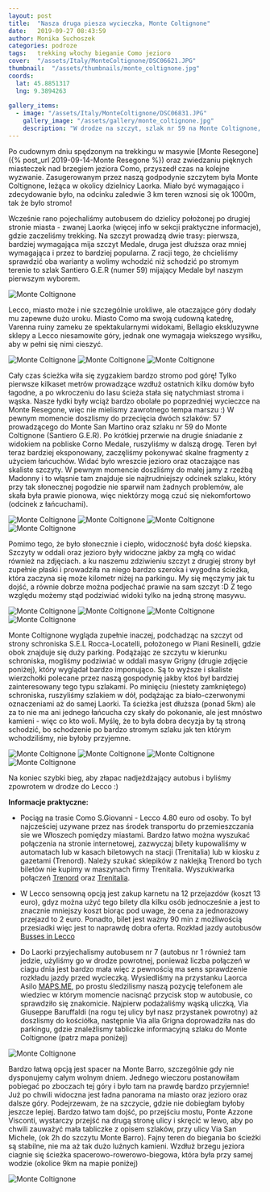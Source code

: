 ```yaml
---
layout: post
title:  "Nasza druga piesza wycieczka, Monte Coltignone"
date:   2019-09-27 08:43:59
author: Monika Suchoszek
categories: podroze
tags:	trekking włochy bieganie Como jezioro
cover:  "/assets/Italy/MonteColtignone/DSC06621.JPG"
thumbnail:  "/assets/thumbnails/monte_coltignone.jpg"
coords:
  lat: 45.8851317
  lng: 9.3894263
  
gallery_items:
  - image: "/assets/Italy/MonteColtignone/DSC06831.JPG"
    gallery_image: "/assets/gallery/monte_coltignone.jpg"
    description: "W drodze na szczyt, szlak nr 59 na Monte Coltignone, Włochy."
---
```



Po cudownym dniu spędzonym na trekkingu w masywie [Monte Resegone]({% post_url 2019-09-14-Monte Resegone %}) oraz zwiedzaniu pięknych miasteczek nad
brzegiem jeziora Como, przyszedł czas na kolejne wyzwanie. Zasugerowanym przez naszą godpodynie szczytem była Monte Coltignone, leżąca w okolicy dzielnicy
Laorka. Miało być wymagająco i zdecydowanie było, na odcinku zaledwie 3 km teren wznosi się ok 1000m, tak że było stromo! 

Wcześnie rano pojechaliśmy autobusem do dzielicy położonej po drugiej stronie miasta - zwanej Laorka (więcej info w sekcji praktyczne informacje), gdzie 
zaczeliśmy trekking. Na szczyt prowadzą dwie trasy: pierwsza, bardziej wymagająca mija szczyt Medale, druga jest dłuższa oraz mniej wymagająca i przez to bardziej
popularna. Z racji tego, że chcieliśmy sprawdzić oba warianty a wolimy wchodzić niż schodzić po stromym terenie to szlak Santiero G.E.R (numer 59) mijający Medale 
był naszym pierwszym wyborem.
 
<img src="/assets/Italy/MonteColtignone/DSC06621.JPG" alt="Monte Coltignone" />
<p class="caption">Lecco, miasto może i nie szczególnie urokliwe, ale otaczające góry dodały mu zapewne dużo uroku. Miasto Como ma swoją cudowną katedrę, Varenna
ruiny zameku ze spektakularnymi widokami, Bellagio ekskluzywne sklepy a Lecco niesamowite góry, jednak one wymagaja wiekszego wysiłku, aby w pełni się nimi cieszyć.</p>
<img src="/assets/Italy/MonteColtignone/DSC06623.JPG" alt="Monte Coltignone" />

<img src="/assets/Italy/MonteColtignone/IMG_105527361.JPG" alt="Monte Coltignone" />

<img src="/assets/Italy/MonteColtignone/DSC06831.JPG" alt="Monte Coltignone" />

Cały czas ścieżka wiła się zygzakiem bardzo stromo pod górę! Tylko pierwsze kilkaset metrów prowadzące wzdłuż ostatnich kilku domów było łagodne, a po wkroczeniu do lasu
ścieża stała się natychmiast stroma i wąska. Nasze łydki były wciąż bardzo obolałe po poprzedniej wycieczce na Monte Resegone, więc nie mielismy zawrotnego tempa marszu :)
W pewnym momencie doszlismy do przecięcia dwóch szlaków: 57 prowadzącego do Monte San Martino oraz szlaku nr 59 do Monte Coltignone (Santiero G.E.R). Po krótkiej
przerwie na drugie śniadanie z widokiem na pobliske Corno Medale, ruszyliśmy w dalszą drogę. Teren był teraz bardziej eksponowany, zaczęliśmy pokonywać skalne fragmenty
z użyciem łańcuchów. Widać było wreszcie jezioro oraz otaczające nas skaliste szczyty. W pewnym momencie doszliśmy do małej jamy z rzeźbą Madonny i to włąsnie tam
znajduje sie najtrudniejszy odcinek szlaku, który przy tak słonecznej pogodzie nie sparwił nam żadnych problemów, ale skała była prawie pionowa, więc
niektórzy mogą czuć się niekomfortowo (odcinek z łańcuchami).

<img src="/assets/Italy/MonteColtignone/DSC06833.JPG" alt="Monte Coltignone" />

<img src="/assets/Italy/MonteColtignone/DSC06836.JPG" alt="Monte Coltignone" />

<img src="/assets/Italy/MonteColtignone/DSC06838.JPG" alt="Monte Coltignone" />

<img src="/assets/Italy/MonteColtignone/DSC06841.JPG" alt="Monte Coltignone" />

Pomimo tego, że było słonecznie i ciepło, widoczność była dość kiepska. Szczyty w oddali oraz jezioro były widoczne jakby za mgłą co widać również na zdjęciach. a
ku naszemu zdziwieniu szczyt z drugiej strony był zupełnie płaski i prowadziła na niego bardzo szeroka i wygodna ścieżka, która zaczyna się może kilometr niżej na parkingu.
My się męczymy jak tu dojść, a równie dobrze można podjechać prawie na sam szczyt :D Z tego względu możemy stąd podziwiać widoki tylko na jedną stronę masywu.


<img src="/assets/Italy/MonteColtignone/DSC06845.JPG" alt="Monte Coltignone" />

<img src="/assets/Italy/MonteColtignone/DSC06850.JPG" alt="Monte Coltignone" />

<img src="/assets/Italy/MonteColtignone/DSC06847.JPG" alt="Monte Coltignone" />

<img src="/assets/Italy/MonteColtignone/DSC06851.JPG" alt="Monte Coltignone" />

Monte Coltignone wygląda zupełnie inaczej, podchadząc na szczyt od strony schroniska S.E.L Rocca-Locatelli, położonego w Piani Resinelli, gdzie obok znajduje się duży parking.
Podążając ze szczytu w kierunku schroniska, mogliśmy podziwiać w oddali masyw Grigny (drugie zdjęcie poniżej), który wyglądał bardzo imponująco. Są to wyższe i skaliste wierzchołki 
polecane przez naszą gospodynię jakby ktoś był bardziej zainteresowany tego typu szlakami. Po minięciu (niestety zamkniętego) schroniska, ruszyliśmy szlakiem w dół, podążając za 
biało-czerwonymi oznaczeniami aż do samej Laorki. Ta ścieżka jest dłuższa (ponad 5km) ale za to nie ma ani jednego łańcucha czy skały do pokonanie, ale jest mnóstwo 
kamieni - więc co kto woli. Myślę, że to była dobra decyzja by tą stroną schodzić, bo schodzenie po bardzo stromym szlaku jak ten którym wchodziliśmy, nie byłoby przyjemne.

<img src="/assets/Italy/MonteColtignone/DSC06855.JPG" alt="Monte Coltignone" />
<img src="/assets/Italy/MonteColtignone/DSC06854.JPG" alt="Monte Coltignone" />
<img src="/assets/Italy/MonteColtignone/DSC06862.JPG" alt="Monte Coltignone" />
<img src="/assets/Italy/MonteColtignone/DSC06861.JPG" alt="Monte Coltignone" />

Na koniec szybki bieg, aby złapac nadjeżdżający autobus i byliśmy zpowrotem w drodze do Lecco :) 


__Informacje praktyczne:__

  * Pociąg na trasie Como S.Giovanni - Lecco 4.80 euro od osoby. To był najcześciej uzywane przez nas środek transportu do przemieszczania sie we Włoszech pomiędzy miastami.
   Bardzo łatwo można wyszukać połączenia na stronie internetowej, zazwyczaj bilety kupowaliśmy w automatach lub w kasach biletowych na stacji (Trenitalia) lub w kiosku z
   gazetami (Trenord). Należy szukać sklepików z naklejką Trenord bo tych biletów nie kupimy w maszynach firmy Trenitalia. Wyszukiwarka połączeń
    [Trenord](http://m.trenord.it/site-lite/index.html) oraz [Trenitalia](https://www.trenitalia.com/en.html).
     
  * W Lecco sensowną opcją jest zakup karnetu na 12 przejazdów (koszt 13 euro), gdyz można użyć tego bilety dla kilku osób jednocześnie a jest to znacznie mniejszy koszt
  biorąc pod uwage, że cena za jednorazowy przejazd to 2 euro. Ponadto, bilet jest ważny 90 min z możliwością przesiadki więc jest to naprawdę dobra oferta.
  Rozkład jazdy autobusów [Busses in Lecco](http://www.lineelecco.it/tpl/orari-invernali/)

  * Do Laorki przyjechalismy autobusem nr 7 (autobus nr 1 również tam jedzie, użyliśmy go w drodze powrotnej, ponieważ liczba połączeń w ciagu dnia jest
   bardzo mała więc z pewnością ma sens sprawdzenie rozkładu jazdy przed wycieczką. Wysiedliśmy na przystanku Laorca Asilo [MAPS.ME](https://maps.me/), po prostu
   śledzilismy naszą pozycję telefonem ale wiedziec w którym momencie nacisnąć przycisk stop w autobusie, co sprawdziło się znakomicie. Najpierw podażaliśmy wąską uliczką,
   Via Giuseppe Baruffaldi (na rogu tej ulicy był nasz przystanek powrotny) aż doszlismy do kościółka, następnie Via alla Grigna doprowadziła nas do parkingu, gdzie
   znaleźlismy tabliczke informacyjną szlaku do Monte Coltignone (patrz mapa poniżej) 

<img src="/assets/Italy/MonteColtignone/Screenshot 21-46-31.JPG" alt="Monte Coltignone" />

Bardzo łatwą opcją jest spacer na Monte Barro, szczególnie gdy nie dysponujemy całym wolnym dniem. Jednego wieczoru postanowiłam pobiegać po zboczach tej góry i było tam na prawdę
bardzo przyjemnie! Już po chwili widoczna jest ładna panorama na miasto oraz jezioro oraz dalsze góry. Podejrzewam, że na szczycie, gdzie nie dobiegłam byłoby jeszcze lepiej.
Bardzo łatwo tam dojść, po przejściu mostu, Ponte Azzone Visconti, wystarczy przejść na drugą stronę ulicy i skręcić w lewo, aby po chwili zauważyć mała tabliczke z opisem szlaków,
przy ulicy Via San Michele, (ok 2h do szczytu Monte Barro). Fajny teren do biegania bo ścieżki są stabilne, nie ma aż tak dużo luźnych kamieni. Wzdłuż brzegu jeziora ciagnie się
ścieżka spacerowo-rowerowo-biegowa, która była przy samej wodzie (okolice 9km na mapie poniżej)

<img src="/assets/Italy/MonteColtignone/Screenshot 19-13-51.1.JPG" alt="Monte Coltignone" />



